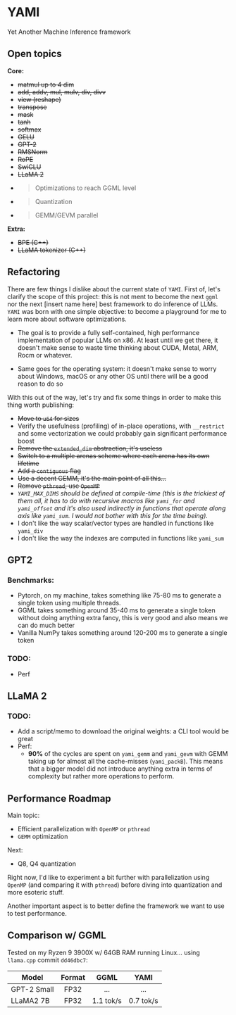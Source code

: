 # YAMI
Yet Another Machine Inference framework

## Open topics
**Core:**
- ~~matmul up to 4 dim~~
- ~~add, addv, mul, mulv, div, divv~~
- ~~view (reshape)~~
- ~~transpose~~
- ~~mask~~
- ~~tanh~~
- ~~softmax~~
- ~~GELU~~
- ~~GPT-2~~
- ~~RMSNorm~~
- ~~RoPE~~
- ~~SwiGLU~~
- ~~LLaMA 2~~
- >Optimizations to reach GGML level
- >Quantization
- >GEMM/GEVM parallel

**Extra:**
- ~~BPE (C++)~~
- ~~LLaMA tokenizer (C++)~~

## Refactoring
There are few things I dislike about the current state of `YAMI`.
First of, let's clarify the scope of this project: this is not ment to become the next `ggml` nor the next
[insert name here] best framework to do inference of LLMs.
`YAMI` was born with one simple objective: to become a playground for me to learn more about software optimizations.

- The goal is to provide a fully self-contained, high performance implementation of popular LLMs on x86.
  At least until we get there, it doesn't make sense to waste time thinking about CUDA, Metal, ARM, Rocm or whatever.

- Same goes for the operating system: it doesn't make sense to worry about Windows, macOS or any other OS until there will be
  a good reason to do so

With this out of the way, let's try and fix some things in order to make this thing worth publishing:
- ~~Move to `u64` for sizes~~
- Verify the usefulness (profiling) of in-place operations, with `__restrict` and some vectorization we could probably
  gain significant performance boost
- ~~Remove the `extended_dim` abstraction, it's useless~~
- ~~Switch to a multiple arenas scheme where each arena has its own lifetime~~
- ~~Add a `contiguous` flag~~
- ~~Use a decent GEMM, it's the main point of all this...~~
- ~~Remove `pthread`, use `OpenMP`~~
- _`YAMI_MAX_DIMS` should be defined at compile-time (this is the trickiest of them all,
  it has to do with recursive macros like `yami_for` and `yami_offset` and it's also used indirectly in functions
  that operate along axis like `yami_sum`. I would not bother with this for the time being)._
- I don't like the way scalar/vector types are handled in functions like `yami_div`
- I don't like the way the indexes are computed in functions like `yami_sum`

## GPT2
### Benchmarks:
- Pytorch, on my machine, takes something like 75-80 ms to generate a single token
  using multiple threads.
- GGML takes something around 35-40 ms to generate a single token without doing anything extra fancy, this is very good
  and also means we can do much better
- Vanilla NumPy takes something around 120-200 ms to generate a single token

### TODO:
- Perf


## LLaMA 2
### TODO:
- Add a script/memo to download the original weights: a CLI tool would be great
- Perf:
    - **90%** of the cycles are spent on `yami_gemm` and `yami_gevm` with GEMM taking up for almost all the cache-misses
      (`yami_packB`). This means that a bigger model did not introduce anything extra in terms of complexity but rather
      more operations to perform.

## Performance Roadmap
Main topic:
- Efficient parallelization with `OpenMP` or `pthread`
- `GEMM` optimization

Next:
- Q8, Q4 quantization

Right now, I'd like to experiment a bit further with parallelization using `OpenMP` (and comparing it with `pthread`)
before diving into quantization and more esoteric stuff.

Another important aspect is to better define the framework we want to use to test performance.

## Comparison w/ GGML
Tested on my Ryzen 9 3900X w/ 64GB RAM running Linux... using `llama.cpp` commit `dd46dbc7`:

| Model       |    Format     |      GGML       |   YAMI    |
|-------------|:-------------:|:---------------:|:---------:|
| GPT-2 Small |     FP32      |       ...       |    ...    |
| LLaMA2 7B   |     FP32      |    1.1 tok/s    | 0.7 tok/s |

